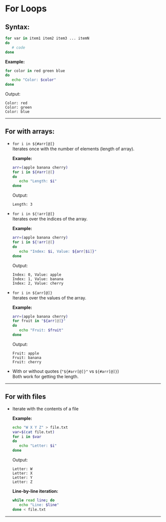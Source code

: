 # For Loops

## Syntax:
```bash
for var in item1 item2 item3 ... itemN
do
   # code
done
```

**Example:**
```bash
for color in red green blue
do
   echo "Color: $color"
done
```

Output:
```
Color: red
Color: green
Color: blue
```

---

## For with arrays:

- `for i in ${#arr[@]}`  
  Iterates once with the number of elements (length of array).

  **Example:**
  ```bash
  arr=(apple banana cherry)
  for i in ${#arr[@]}
  do
     echo "Length: $i"
  done
  ```
  Output:
  ```
  Length: 3
  ```

- `for i in ${!arr[@]}`  
  Iterates over the indices of the array.

  **Example:**
  ```bash
  arr=(apple banana cherry)
  for i in ${!arr[@]}
  do
     echo "Index: $i, Value: ${arr[$i]}"
  done
  ```
  Output:
  ```
  Index: 0, Value: apple
  Index: 1, Value: banana
  Index: 2, Value: cherry
  ```

- `for i in ${arr[@]}`  
  Iterates over the values of the array.

  **Example:**
  ```bash
  arr=(apple banana cherry)
  for fruit in "${arr[@]}"
  do
     echo "Fruit: $fruit"
  done
  ```
  Output:
  ```
  Fruit: apple
  Fruit: banana
  Fruit: cherry
  ```

- With or without quotes (`"${#arr[@]}"` vs `${#arr[@]}`)  
  Both work for getting the length.

---

## For with files

- Iterate with the contents of a file

  **Example:**
  ```bash
  echo "W X Y Z" > file.txt
  var=$(cat file.txt)
  for i in $var
  do
     echo "Letter: $i"
  done
  ```
  Output:
  ```
  Letter: W
  Letter: X
  Letter: Y
  Letter: Z
  ```

  **Line-by-line iteration:**
  ```bash
  while read line; do
     echo "Line: $line"
  done < file.txt
  ```

---
